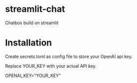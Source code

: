 # streamlit-chat

Chatbox build on streamlit

# Installation
Create secrets.toml as config file to store your OpenAI api key.

Replace YOUR_KEY with your actual API key.

OPENAI_KEY="YOUR_KEY"
